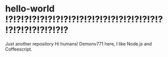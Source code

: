 # hello-world !?!?!?!?!?!?!?!?!?!?!?!?!?!?!?!?!?!?!?!?!?!?!?!?!?!?!?!?
Just another  repository
Hi humans!
Demonv771 here, I like Node.js and Coffeescript.
